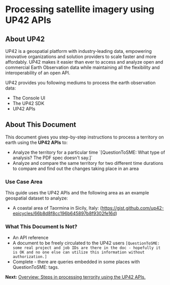 # Processing satellite imagery using UP42 APIs

## About UP42
UP42 is a geospatial platform with industry-leading data, empowering innovative organizations and solution providers to scale faster and more affordably. UP42 makes it easier than ever to access and analyze open and commercial Earth Observation data while maintaining all the flexibility and interoperability of an open API.

UP42 provides you following mediums to process the earth observation data:
- The Console UI
- The UP42 SDK
- UP42 APIs

## About This Document

This document gives you step-by-step instructions to process a territory on earth using the **UP42 APIs** to:

- Analyze the territory for a particular time \`[QuestionToSME: What type of analysis? The PDF spec doesn't say.]`
- Analyze and compare the same territory for two different time durations to compare and find out the changes taking place in an area

### Use Case Area 
This guide uses the UP42 APIs and the following area as an example geospatial dataset to analyze:

- A coastal area of Taormina in Sicily, Italy: (https://gist.github.com/up42-epicycles/66b8d8f8cc196b645897b8f9302fe16d)
### What This Document Is Not?
- An API reference
- A document to be freely circulated to the UP42 users `[QuestionToSME: some real project and job IDs are there in the doc - hopefully it is OK and no one else can utilize this information without authorization.]`
- Complete - there are queries embedded in some places with QuestionToSME: tags. 

**Next:** [Overview: Steps in processing terrority using the UP42 APIs.](Overview.md) 


